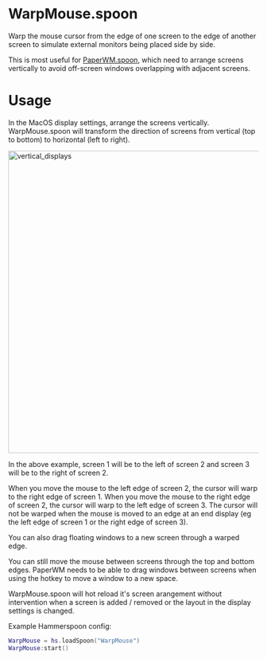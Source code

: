 # WarpMouse.spoon

Warp the mouse cursor from the edge of one screen to the edge of another screen to simulate external monitors being placed side by side.

This is most useful for [PaperWM.spoon](https;//github.com/mogenson/PaperWM.spoon), which need to arrange screens vertically to avoid off-screen windows overlapping with adjacent screens.

# Usage

In the MacOS display settings, arrange the screens vertically. WarpMouse.spoon will transform the direction of screens from vertical (top to bottom) to horizontal (left to right).

<img width="607" alt="vertical_displays" src="https://github.com/user-attachments/assets/1f8e6b4b-4bea-4082-bf63-03b605961484" />

In the above example, screen 1 will be to the left of screen 2 and screen 3 will be to the right of screen 2.

When you move the mouse to the left edge of screen 2, the cursor will warp to the right edge of screen 1. When you move the mouse to the right edge of screen 2, the cursor will warp to the left edge of screen 3. The cursor will not be warped when the mouse is moved to an edge at an end display (eg the left edge of screen 1 or the right edge of screen 3).

You can also drag floating windows to a new screen through a warped edge.

You can still move the mouse between screens through the top and bottom edges. PaperWM needs to be able to drag windows between screens when using the hotkey to move a window to a new space.

WarpMouse.spoon will hot reload it's screen arangement without intervention when a screen is added / removed or the layout in the display settings is changed.

Example Hammerspoon config:
```lua
WarpMouse = hs.loadSpoon("WarpMouse")
WarpMouse:start()
```
